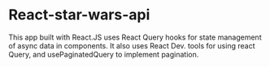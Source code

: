 # React-star-wars-api
This app built with React.JS uses React Query hooks for state management of async data in components. It also uses React Dev. tools for using react Query, and usePaginatedQuery to implement pagination.
